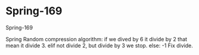 # Spring-169
Spring-169

Spring Random compression algorithm:
if we dived by 6 it divide by 2 that mean it divide 3.
elif not divide 2, but divide by 3 we stop.
else:
-1
Fix divide.









